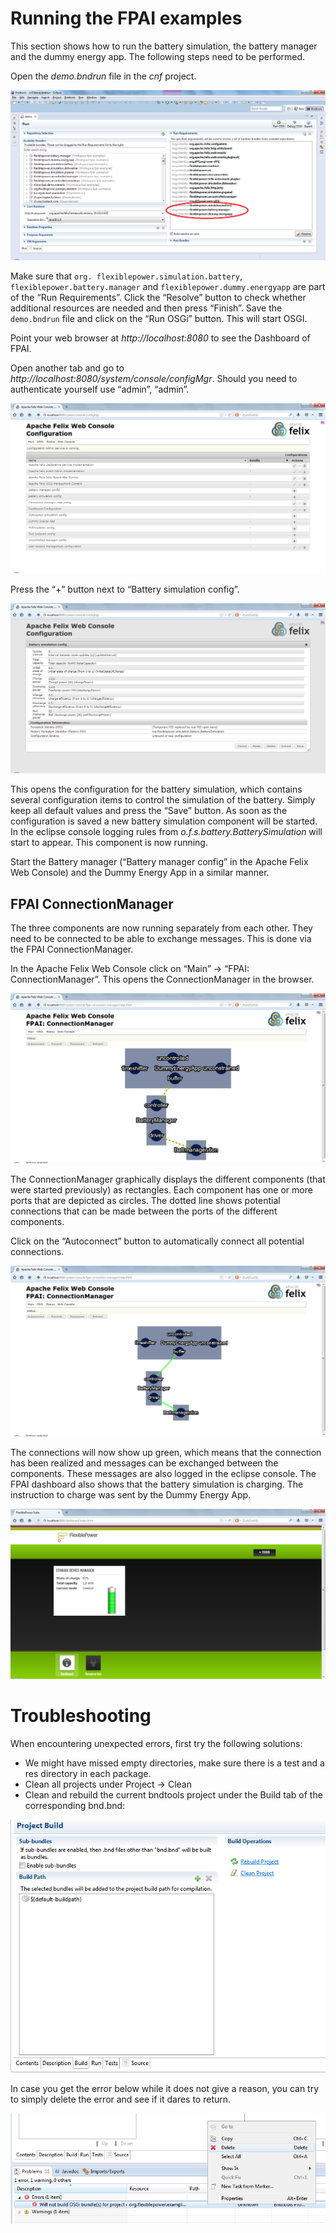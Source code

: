 # Running the FPAI examples
This section shows how to run the battery simulation, the battery manager and the dummy energy app. The following steps need to be performed.

Open the <i>demo.bndrun</i> file in the <i>cnf</i> project.

![](cnf.demo.bndrun.png)

Make sure that `org. flexiblepower.simulation.battery`, `flexiblepower.battery.manager` and `flexiblepower.dummy.energyapp` are part of the “Run Requirements”. Click the “Resolve” button to check whether additional resources are needed and then press “Finish”. Save the `demo.bndrun` file and click on the “Run OSGi” button. This will start OSGI.

Point your web browser at <i>http://localhost:8080</i> to see the Dashboard of FPAI.

Open another tab and go to <i>http://localhost:8080/system/console/configMgr</i>. Should you need to authenticate yourself use “admin”, “admin”.

![](fpai-dashboard.main.png)

Press the “+” button next to “Battery simulation config”.

![](fpai-dashboard.config.png)

This opens the configuration for the battery simulation, which contains several configuration items to control the simulation of the battery. Simply keep all default values and press the “Save” button. As soon as the configuration is saved a new battery simulation component will be started. In the eclipse console logging rules from <I>o.f.s.battery.BatterySimulation</I> will start to appear. This component is now running.

Start the Battery manager (“Battery manager config” in the Apache Felix Web Console) and the Dummy Energy App in a similar manner.


## FPAI ConnectionManager

The three components are now running separately from each other. They need to be connected to be able to exchange messages. This is done via the FPAI ConnectionManager.

In the Apache Felix Web Console click on “Main” → “FPAI: ConnectionManager”. This opens the ConnectionManager in the browser.

![](ConnectionManager-1.png)

The ConnectionManager graphically displays the different components (that were started previously) as rectangles. Each component has one or more ports that are depicted as circles. The dotted line shows potential connections that can be made between the ports of the different components.

Click on the “Autoconnect” button to automatically connect all potential connections.

![](ConnectionManager-2.png)

The connections will now show up green, which means that the connection has been realized and messages can be exchanged between the components. These messages are also logged in the eclipse console. The FPAI dashboard also shows that the battery simulation is charging. The instruction to charge was sent by the Dummy Energy App.

![](Dashboard-batterywidget.png)


# Troubleshooting
When encountering unexpected errors, first try the following solutions:

* We might have missed empty directories, make sure there is a test and a res directory in each package.
* Clean all projects under Project → Clean
* Clean and rebuild the current bndtools project under the Build tab of the corresponding bnd.bnd:

![](project-build.png)

In case you get the error below while it does not give a reason, you can try to simply delete the error and see if it dares to return.

![](project-build-error.png)



